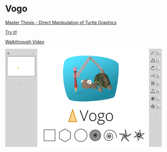 Vogo
====

[Master Thesis - Direct Manipulation of Turtle Graphics](Master%20Thesis%20-%20Direct%20Manipulation%20of%20Turtle%20Graphics.pdf)

[Try it!](http://rbyte.github.io/Vogo/)

[Walkthrough Video](https://vimeo.com/113843398)

![Poster](images/intro_vogo_poster_2.jpg)
